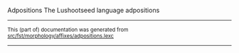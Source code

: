 Adpositions
The Lushootseed language adpositions

* * *

<small>This (part of) documentation was generated from [src/fst/morphology/affixes/adpositions.lexc](https://github.com/giellalt/lang-lut/blob/main/src/fst/morphology/affixes/adpositions.lexc)</small>

---

